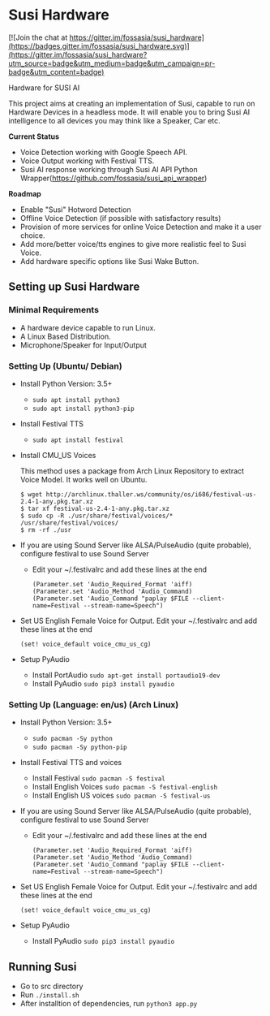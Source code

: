 # Susi Hardware

[![Join the chat at https://gitter.im/fossasia/susi_hardware](https://badges.gitter.im/fossasia/susi_hardware.svg)](https://gitter.im/fossasia/susi_hardware?utm_source=badge&utm_medium=badge&utm_campaign=pr-badge&utm_content=badge)

Hardware for SUSI AI

This project aims at creating an implementation of Susi, capable to run on Hardware Devices in a headless mode.
It will enable you to bring Susi AI intelligence to all devices you may think like a Speaker, Car etc.

**Current Status**
- Voice Detection working with Google Speech API.
- Voice Output working with Festival TTS.
- Susi AI response working through Susi AI API Python Wrapper(https://github.com/fossasia/susi_api_wrapper)

**Roadmap**
- Enable "Susi" Hotword Detection
- Offline Voice Detection (if possible with satisfactory results)
- Provision of more services for online Voice Detection and make it a user choice.
- Add more/better voice/tts engines to give more realistic feel to Susi Voice.
- Add hardware specific options like Susi Wake Button.


## Setting up Susi Hardware

### Minimal Requirements
* A hardware device capable to run Linux.
* A Linux Based Distribution.
* Microphone/Speaker for Input/Output 

### Setting Up (Ubuntu/ Debian)
* Install Python Version: 3.5+
    * ```sudo apt install python3```
    * ```sudo apt install python3-pip```

* Install Festival TTS
    * ```sudo apt install festival```
    
* Install CMU_US Voices
     
     This method uses a package from Arch Linux Repository to extract Voice Model. It works well on Ubuntu. 
          
     ```
     $ wget http://archlinux.thaller.ws/community/os/i686/festival-us-2.4-1-any.pkg.tar.xz
     $ tar xf festival-us-2.4-1-any.pkg.tar.xz
     $ sudo cp -R ./usr/share/festival/voices/* /usr/share/festival/voices/
     $ rm -rf ./usr
     ```
     
* If you are using Sound Server like ALSA/PulseAudio (quite probable), configure festival to use Sound Server
    * Edit your ~/.festivalrc and add these lines at the end
        ```
        (Parameter.set 'Audio_Required_Format 'aiff)
        (Parameter.set 'Audio_Method 'Audio_Command)
        (Parameter.set 'Audio_Command "paplay $FILE --client-name=Festival --stream-name=Speech")
        ```

* Set US English Female Voice for Output. Edit your ~/.festivalrc and add these lines at the end
    ```
    (set! voice_default voice_cmu_us_cg)
    ```

* Setup PyAudio
    * Install PortAudio ```sudo apt-get install portaudio19-dev```
    * Install PyAudio ```sudo pip3 install pyaudio```
 

### Setting Up (Language: en/us) (Arch Linux)

* Install Python Version: 3.5+ 
    * ```sudo pacman -Sy python```
    * ```sudo pacman -Sy python-pip```

* Install Festival TTS and voices
    * Install Festival ```sudo pacman -S festival```
    * Install English Voices ```sudo pacman -S festival-english```
    * Install English US voices ```sudo pacman -S festival-us```
    
* If you are using Sound Server like ALSA/PulseAudio (quite probable), configure festival to use Sound Server
    * Edit your ~/.festivalrc and add these lines at the end
        ```
        (Parameter.set 'Audio_Required_Format 'aiff)
        (Parameter.set 'Audio_Method 'Audio_Command)
        (Parameter.set 'Audio_Command "paplay $FILE --client-name=Festival --stream-name=Speech")
        ```

* Set US English Female Voice for Output. Edit your ~/.festivalrc and add these lines at the end
    ```
    (set! voice_default voice_cmu_us_cg)
    ```

* Setup PyAudio 
    * Install PyAudio ```sudo pip3 install pyaudio```
    
## Running Susi
* Go to src directory
* Run ```./install.sh```
* After installtion of dependencies, run ```python3 app.py```
